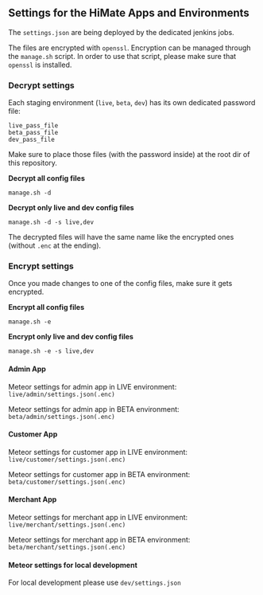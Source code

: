 ## Settings for the HiMate Apps and Environments

The `settings.json` are being deployed by the dedicated jenkins jobs. 

The files are encrypted with `openssl`. 
Encryption can be managed through the `manage.sh` script. 
In order to use that script, please make sure that `openssl` is installed.

### Decrypt settings

Each staging environment (`live`, `beta`, `dev`) has its own dedicated password file:

```
live_pass_file
beta_pass_file
dev_pass_file
``` 

Make sure to place those files (with the password inside) at the root dir of this repository. 

**Decrypt all config files**
```
manage.sh -d
```

**Decrypt only live and dev config files**
```
manage.sh -d -s live,dev
```

The decrypted files will have the same name like the encrypted ones (without `.enc` at the ending).

### Encrypt settings

Once you made changes to one of the config files, make sure it gets encrypted.

**Encrypt all config files**
```
manage.sh -e
```

**Encrypt only live and dev config files**
```
manage.sh -e -s live,dev
```

#### Admin App
Meteor settings for admin app in LIVE environment: `live/admin/settings.json(.enc)`

Meteor settings for admin app in BETA environment: `beta/admin/settings.json(.enc)`

#### Customer App
Meteor settings for customer app in LIVE environment: `live/customer/settings.json(.enc)`

Meteor settings for customer app in BETA environment: `beta/customer/settings.json(.enc)`

#### Merchant App
Meteor settings for merchant app in LIVE environment: `live/merchant/settings.json(.enc)`

Meteor settings for merchant app in BETA environment: `beta/merchant/settings.json(.enc)`

#### Meteor settings for local development
For local development please use `dev/settings.json`
